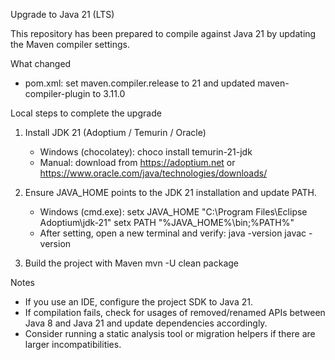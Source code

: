 Upgrade to Java 21 (LTS)

This repository has been prepared to compile against Java 21 by updating the Maven compiler settings.

What changed
- pom.xml: set maven.compiler.release to 21 and updated maven-compiler-plugin to 3.11.0

Local steps to complete the upgrade
1. Install JDK 21 (Adoptium / Temurin / Oracle)
   - Windows (chocolatey): choco install temurin-21-jdk
   - Manual: download from https://adoptium.net or https://www.oracle.com/java/technologies/downloads/

2. Ensure JAVA_HOME points to the JDK 21 installation and update PATH.
   - Windows (cmd.exe):
     setx JAVA_HOME "C:\\Program Files\\Eclipse Adoptium\\jdk-21"
     setx PATH "%JAVA_HOME%\\bin;%PATH%"
   - After setting, open a new terminal and verify:
     java -version
     javac -version

3. Build the project with Maven
   mvn -U clean package

Notes
- If you use an IDE, configure the project SDK to Java 21.
- If compilation fails, check for usages of removed/renamed APIs between Java 8 and Java 21 and update dependencies accordingly.
- Consider running a static analysis tool or migration helpers if there are larger incompatibilities.
